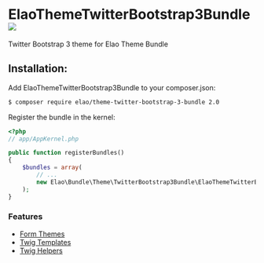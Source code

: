 ElaoThemeTwitterBootstrap3Bundle ![](https://img.shields.io/badge/Symfony-3.0-blue.svg)
================================

Twitter Bootstrap 3 theme for Elao Theme Bundle

Installation:
--------------

Add ElaoThemeTwitterBootstrap3Bundle to your composer.json:

``` bash
$ composer require elao/theme-twitter-bootstrap-3-bundle 2.0
```

Register the bundle in the kernel:

``` php
<?php
// app/AppKernel.php

public function registerBundles()
{
    $bundles = array(
        // ...
        new Elao\Bundle\Theme\TwitterBootstrap3Bundle\ElaoThemeTwitterBootstrap3Bundle(),
    );
}
```

### Features

* [Form Themes](Resources/doc/form_themes.md)
* [Twig Templates](Resources/doc/twig_templates.md)
* [Twig Helpers](Resources/doc/twig_helpers.md)


